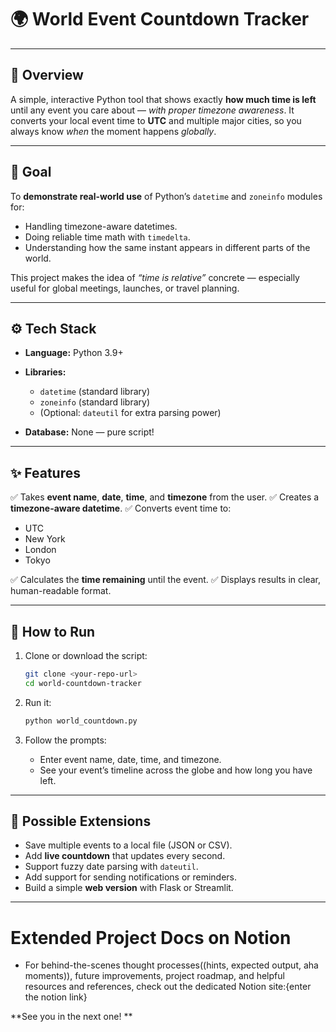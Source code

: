 # 🌍 **World Event Countdown Tracker**

---

## 📌 **Overview**

A simple, interactive Python tool that shows exactly **how much time is left** until any event you care about — *with proper timezone awareness*.
It converts your local event time to **UTC** and multiple major cities, so you always know *when* the moment happens *globally*.

---

## 🎯 **Goal**

To **demonstrate real-world use** of Python’s `datetime` and `zoneinfo` modules for:

* Handling timezone-aware datetimes.
* Doing reliable time math with `timedelta`.
* Understanding how the same instant appears in different parts of the world.

This project makes the idea of *“time is relative”* concrete — especially useful for global meetings, launches, or travel planning.

---

## ⚙️ **Tech Stack**

* **Language:** Python 3.9+

* **Libraries:**

  * `datetime` (standard library)
  * `zoneinfo` (standard library)
  * (Optional: `dateutil` for extra parsing power)

* **Database:** None — pure script!

---

## ✨ **Features**

✅ Takes **event name**, **date**, **time**, and **timezone** from the user.
✅ Creates a **timezone-aware datetime**.
✅ Converts event time to:

* UTC
* New York
* London
* Tokyo

✅ Calculates the **time remaining** until the event.
✅ Displays results in clear, human-readable format.

---

## 🚀 **How to Run**

1. Clone or download the script:

   ```bash
   git clone <your-repo-url>
   cd world-countdown-tracker
   ```

2. Run it:

   ```bash
   python world_countdown.py
   ```

3. Follow the prompts:

   * Enter event name, date, time, and timezone.
   * See your event’s timeline across the globe and how long you have left.

---

## 🔮 **Possible Extensions**

* Save multiple events to a local file (JSON or CSV).
* Add **live countdown** that updates every second.
* Support fuzzy date parsing with `dateutil`.
* Add support for sending notifications or reminders.
* Build a simple **web version** with Flask or Streamlit.

---

# Extended Project Docs on Notion
* For behind-the-scenes thought processes((hints, expected output, aha moments)), future improvements, project roadmap, and helpful resources and references, check out the dedicated Notion site:{enter the notion link}

**See you in the next one! **